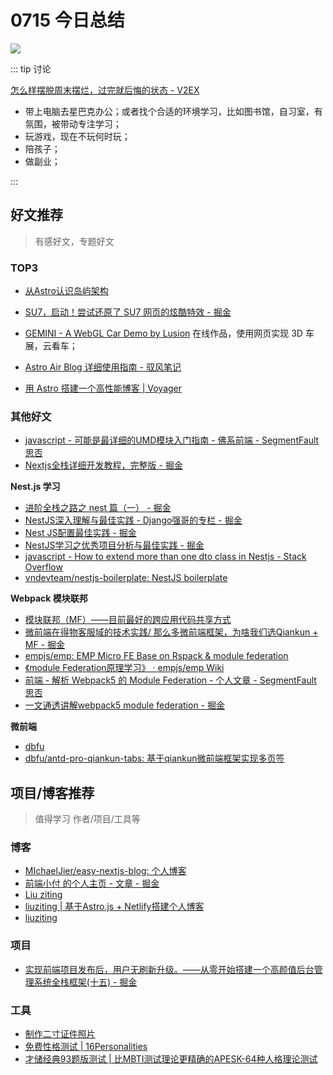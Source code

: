 
# 0715 今日总结


![](https://cn.bing.com/th?id=OHR.MethoniCastle_EN-US9447007951_UHD.jpg)
 




::: tip 讨论

[怎么样摆脱周末摆烂，过完就后悔的状态 - V2EX](https://www.v2ex.com/t/1059023#reply119)


- 带上电脑去星巴克办公；或者找个合适的环境学习，比如图书馆，自习室，有氛围，被带动专注学习；
- 玩游戏，现在不玩何时玩；
- 陪孩子；
- 做副业；

:::





## 好文推荐
> 有感好文，专题好文

### TOP3

- [从Astro认识岛屿架构](https://www.michaeljier.cn/blog/islands-architecture)
- [SU7，启动！尝试还原了 SU7 网页的炫酷特效 - 掘金](https://juejin.cn/post/7352762271003017252)
- [GEMINI - A WebGL Car Demo by Lusion](https://exp-gemini.lusion.co/style) 在线作品，使用网页实现 3D 车展，云看车；

- [Astro Air Blog 详细使用指南 - 驭风笔记](https://yufengbiji.com/posts/astro-air-blog-guide)
- [用 Astro 搭建一个高性能博客 | Voyager](https://joyfulwei.cn/posts/Build%20a%20high-performance%20blog%20with%20Astro/)

 
### 其他好文

- [javascript - 可能是最详细的UMD模块入门指南 - 佛系前端 - SegmentFault 思否](https://segmentfault.com/a/1190000020226119)
- [Nextjs全栈详细开发教程，完整版 - 掘金](https://juejin.cn/post/7203180600818581563)


**Nest.js 学习**
- [进阶全栈之路之 nest 篇（一） - 掘金](https://juejin.cn/post/6874955778009071624#heading-8)
- [NestJS深入理解与最佳实践 - Django强哥的专栏 - 掘金](https://juejin.cn/column/7118634959598387214)
- [Nest JS配置最佳实践 - 掘金](https://juejin.cn/post/7266778221672284199#heading-14)
- [NestJS学习之优秀项目分析与最佳实践 - 掘金](https://juejin.cn/post/7281570246111576120)
- [javascript - How to extend more than one dto class in Nestjs - Stack Overflow](https://stackoverflow.com/questions/65420130/how-to-extend-more-than-one-dto-class-in-nestjs)
- [vndevteam/nestjs-boilerplate: NestJS boilerplate](https://github.com/vndevteam/nestjs-boilerplate)

**Webpack 模块联邦**


- [模块联邦（MF）——目前最好的跨应用代码共享方式](https://www.michaeljier.cn/blog/module-federation)
- [微前端在得物客服域的技术实践/ 那么多微前端框架，为啥我们选Qiankun + MF - 掘金](https://juejin.cn/post/7105958711445127176#heading-2)
- [empjs/emp: EMP Micro FE Base on Rspack & module federation](https://github.com/empjs/emp?tab=readme-ov-file)
- [《module Federation原理学习》 · empjs/emp Wiki](https://github.com/empjs/emp/wiki/%E3%80%8Amodule-Federation%E5%8E%9F%E7%90%86%E5%AD%A6%E4%B9%A0%E3%80%8B)
- [前端 - 解析 Webpack5 的 Module Federation - 个人文章 - SegmentFault 思否](https://segmentfault.com/a/1190000044879877)
- [一文通透讲解webpack5 module federation - 掘金](https://juejin.cn/post/7048125682861703181)


**微前端**

- [dbfu](https://github.com/dbfu)
- [dbfu/antd-pro-qiankun-tabs: 基于qiankun微前端框架实现多页签](https://github.com/dbfu/antd-pro-qiankun-tabs)

## 项目/博客推荐
> 值得学习 作者/项目/工具等

### 博客

- [MIchaelJier/easy-nextjs-blog: 个人博客](https://github.com/MIchaelJier/easy-nextjs-blog)
- [前端小付 的个人主页 - 文章 - 掘金](https://juejin.cn/user/2524134427073416/posts)
- [Liu ziting](https://liuziting.netlify.app/)
- [liuziting | 基于Astro.js + Netlify搭建个人博客](https://paragraph.xyz/@lzt/%E5%9F%BA%E4%BA%8Eastrojs-netlify%E6%90%AD%E5%BB%BA%E4%B8%AA%E4%BA%BA%E5%8D%9A%E5%AE%A2)
- [liuziting](https://paragraph.xyz/@lzt)

### 项目

- [实现前端项目发布后，用户无刷新升级。——从零开始搭建一个高颜值后台管理系统全栈框架(十五) - 掘金](https://juejin.cn/post/7270007720471232546#heading-21)


### 工具
- [制作二寸证件照片](https://tiomg.org/make-photo?s=2)
- [免费性格测试 | 16Personalities](https://www.16personalities.com/ch/%E4%BA%BA%E6%A0%BC%E6%B5%8B%E8%AF%95)
- [才储经典93题版测试 | 比MBTI测试理论更精确的APESK-64种人格理论测试](https://www.apesk.com/p/Main.asp?mq=&re=)
